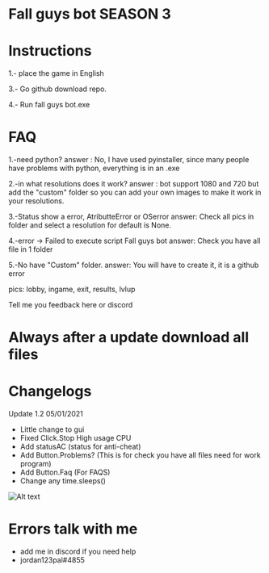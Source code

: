 # Fall guys bot SEASON 3

# Instructions

1.- place the game in English

3.- Go github download repo.

4.- Run fall guys bot.exe

# FAQ
1.-need python?
answer : No, I have used pyinstaller, since many people have problems with python, everything is in an .exe

2.-in what resolutions does it work?
answer : bot support 1080 and 720 but add the "custom" folder so you can add your own images to make it work in your resolutions.

3.-Status show a error, AtributteError or OSerror
answer: Check all pics in folder and select a resolution for default is None.

4.-error -> Failed to execute script Fall guys bot
answer: Check you have all file in 1 folder

5.-No have "Custom" folder.
answer: You will have to create it, it is a github error

pics: lobby, ingame, exit, results, lvlup

Tell me you feedback here or discord

# Always after a update download all files 

# Changelogs
Update 1.2  05/01/2021
* Little change to gui
* Fixed Click.Stop High usage CPU
* Add statusAC (status for anti-cheat)
* Add Button.Problems? (This is for check you have all files need for work program)
* Add Button.Faq (For FAQS)
* Change any time.sleeps()

![Alt text](https://github.com/JORDANIDK/Fall-guys-BOT/blob/master/gui.png)



# Errors talk with me
- add me in discord if you need help
- jordan123pal#4855

